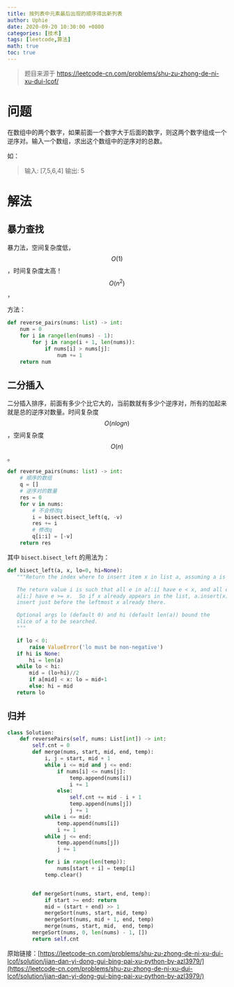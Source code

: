 ```yaml
---
title: 按列表中元素最后出现的顺序得出新列表
author: Uphie
date: 2020-09-20 10:30:00 +0800
categories: [技术]
tags: [leetcode,算法]
math: true
toc: true
---
```


> 题目来源于 https://leetcode-cn.com/problems/shu-zu-zhong-de-ni-xu-dui-lcof/

# 问题

在数组中的两个数字，如果前面一个数字大于后面的数字，则这两个数字组成一个逆序对。输入一个数组，求出这个数组中的逆序对的总数。

如：
>输入: [7,5,6,4]
输出: 5

# 解法

## 暴力查找
暴力法，空间复杂度低，$$O(1)$$，时间复杂度太高！$$O({n^2})$$，

方法：
```python
def reverse_pairs(nums: list) -> int:
    num = 0
    for i in range(len(nums) - 1):
        for j in range(i + 1, len(nums)):
            if nums[i] > nums[j]:
                num += 1
    return num
```

## 二分插入

二分插入排序，前面有多少个比它大的，当前数就有多少个逆序对，所有的加起来就是总的逆序对数量。时间复杂度 $$O(nlogn)$$，空间复杂度 $$O(n)$$。
```python
def reverse_pairs(nums: list) -> int:
    # 顺序的数组
    q = []
    # 逆序对的数量
    res = 0
    for v in nums:
        # 不会修改q
        i = bisect.bisect_left(q, -v)
        res += i
        # 修改q
        q[i:i] = [-v]
    return res
 ```

 其中 `bisect.bisect_left` 的用法为：

 ```python
 def bisect_left(a, x, lo=0, hi=None):
    """Return the index where to insert item x in list a, assuming a is sorted.

    The return value i is such that all e in a[:i] have e < x, and all e in
    a[i:] have e >= x.  So if x already appears in the list, a.insert(x) will
    insert just before the leftmost x already there.

    Optional args lo (default 0) and hi (default len(a)) bound the
    slice of a to be searched.
    """

    if lo < 0:
        raise ValueError('lo must be non-negative')
    if hi is None:
        hi = len(a)
    while lo < hi:
        mid = (lo+hi)//2
        if a[mid] < x: lo = mid+1
        else: hi = mid
    return lo
```
## 归并

```python
class Solution:
    def reversePairs(self, nums: List[int]) -> int:
        self.cnt = 0
        def merge(nums, start, mid, end, temp):
            i, j = start, mid + 1
            while i <= mid and j <= end:
                if nums[i] <= nums[j]:
                    temp.append(nums[i])
                    i += 1
                else:
                    self.cnt += mid - i + 1
                    temp.append(nums[j])
                    j += 1
            while i <= mid:
                temp.append(nums[i])
                i += 1
            while j <= end:
                temp.append(nums[j])
                j += 1

            for i in range(len(temp)):
                nums[start + i] = temp[i]
            temp.clear()


        def mergeSort(nums, start, end, temp):
            if start >= end: return
            mid = (start + end) >> 1
            mergeSort(nums, start, mid, temp)
            mergeSort(nums, mid + 1, end, temp)
            merge(nums, start, mid,  end, temp)
        mergeSort(nums, 0, len(nums) - 1, [])
        return self.cnt
```
原始链接：[https://leetcode-cn.com/problems/shu-zu-zhong-de-ni-xu-dui-lcof/solution/jian-dan-yi-dong-gui-bing-pai-xu-python-by-azl3979/](https://leetcode-cn.com/problems/shu-zu-zhong-de-ni-xu-dui-lcof/solution/jian-dan-yi-dong-gui-bing-pai-xu-python-by-azl3979/)
